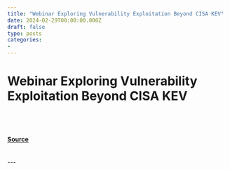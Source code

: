 ```yaml
---
title: "Webinar Exploring Vulnerability Exploitation Beyond CISA KEV"
date: 2024-02-29T00:00:00.000Z
draft: false
type: posts
categories: 
- 
---
```

# Webinar Exploring Vulnerability Exploitation Beyond CISA KEV

<br/>

<br/>


#### [Source](https://vulncheck.com/blog/webinar_exploring_vulnerability_exploitation_beyond_cisa_kev)

<br/>
---
